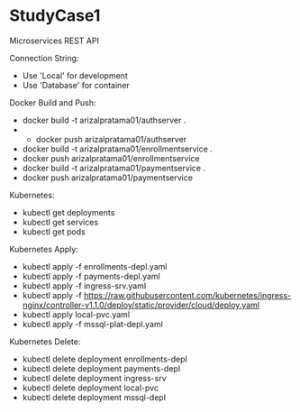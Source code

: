 # StudyCase1
Microservices REST API

Connection String:
- Use 'Local' for development
- Use 'Database' for container

Docker Build and Push:
- docker build -t arizalpratama01/authserver .
- - docker push arizalpratama01/authserver
- docker build -t arizalpratama01/enrollmentservice .
- docker push arizalpratama01/enrollmentservice
- docker build -t arizalpratama01/paymentservice .
- docker push arizalpratama01/paymentservice

Kubernetes:
- kubectl get deployments
- kubectl get services
- kubectl get pods

Kubernetes Apply:
- kubectl apply -f enrollments-depl.yaml
- kubectl apply -f payments-depl.yaml
- kubectl apply -f ingress-srv.yaml
- kubectl apply -f https://raw.githubusercontent.com/kubernetes/ingress-nginx/controller-v1.1.0/deploy/static/provider/cloud/deploy.yaml
- kubectl apply local-pvc.yaml
- kubectl apply -f mssql-plat-depl.yaml


Kubernetes Delete:
- kubectl delete deployment enrollments-depl
- kubectl delete deployment payments-depl
- kubectl delete deployment ingress-srv
- kubectl delete deployment local-pvc
- kubectl delete deployment mssql-depl
